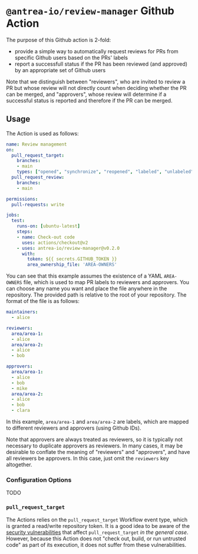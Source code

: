# `@antrea-io/review-manager` Github Action

The purpose of this Github action is 2-fold:
- provide a simple way to automatically request reviews for PRs from specific
  Github users based on the PRs' labels
- report a successfull status if the PR has been reviewed (and approved) by an
  appropriate set of Github users

Note that we distinguish between "reviewers", who are invited to review a PR but
whose review will not directly count when deciding whether the PR can be merged,
and "approvers", whose review will determine if a successful status is reported
and therefore if the PR can be merged.

## Usage

The Action is used as follows:

```yaml
name: Review management
on:
  pull_request_target:
    branches:
    - main
    types: ["opened", "synchronize", "reopened", "labeled", "unlabeled", "ready_for_review", "review_request_removed"]
  pull_request_review:
    branches:
    - main

permissions:
  pull-requests: write

jobs:
  test:
    runs-on: [ubuntu-latest]
    steps:
    - name: Check-out code
      uses: actions/checkout@v2
    - uses: antrea-io/review-manager@v0.2.0
      with:
        token: ${{ secrets.GITHUB_TOKEN }}
        area_ownership_file: 'AREA-OWNERS'
```

You can see that this example assumes the existence of a YAML `AREA-OWNERS`
file, which is used to map PR labels to reviewers and approvers. You can choose
any name you want and place the file anywhere in the repository. The provided
path is relative to the root of your repository. The format of the file is as
follows:

```yaml
maintainers:
  - alice

reviewers:
  area/area-1:
  - alice
  area/area-2:
  - alice
  - bob

approvers:
  area/area-1:
  - alice
  - bob
  - mike
  area/area-2:
  - alice
  - bob
  - clara
```

In this example, `area/area-1` and `area/area-2` are labels, which are mapped to
different reviewers and approvers (using Github IDs).

Note that approvers are always treated as reviewers, so it is typically not
necessary to duplicate approvers as reviewers. In many cases, it may be
desirable to conflate the meaning of "reviewers" and "approvers", and have all
reviewers be approvers. In this case, just omit the `reviewers` key altogether.

### Configuration Options

TODO

### `pull_request_target`

The Actions relies on the `pull_request_target` Workflow event type, which is
granted a read/write repository token. It is a good idea to be aware of the
[security vulnerabilities](https://docs.github.com/en/actions/reference/events-that-trigger-workflows#pull_request_target)
that affect `pull_request_target` *in the general case*. However, because this
Action does not "check out, build, or run untrusted code" as part of its
execution, it does not suffer from these vulnerabilities.

